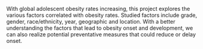 With global adolescent obesity rates increasing, this project explores the various factors correlated with obesity rates. Studied factors include grade, gender, race/ethnicity, year, geographic and location. With a better understanding the factors that lead to obesity onset and development, we can also realize potential preventative measures that could reduce or delay onset. 
